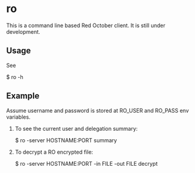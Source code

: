 # ro
This is a command line based Red October client. It is still under development.

## Usage
See

$ ro -h

## Example
Assume username and password is stored at RO\_USER and RO\_PASS env variables.

1. To see the current user and delegation summary:

	$ ro -server HOSTNAME:PORT summary

2. To decrypt a RO encrypted file:

	$ ro -server HOSTNAME:PORT -in FILE -out FILE decrypt
